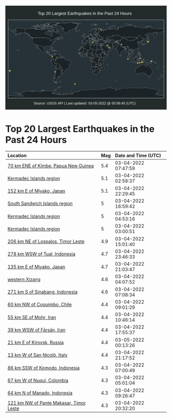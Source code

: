 ![Map](./map.png)

# Top 20 Largest Earthquakes in the Past 24 Hours

| Location | Mag | Date and Time (UTC) |
|:---|:---|:---|
| [70 km ENE of Kimbe, Papua New Guinea](https://earthquake.usgs.gov/earthquakes/eventpage/us6000h1zu) | 5.4 | 03-04-2022 07:47:59 |
| [Kermadec Islands region](https://earthquake.usgs.gov/earthquakes/eventpage/us6000h1yl) | 5.1 | 03-04-2022 02:58:37 |
| [152 km E of Miyako, Japan](https://earthquake.usgs.gov/earthquakes/eventpage/us6000h278) | 5.1 | 03-04-2022 22:29:45 |
| [South Sandwich Islands region](https://earthquake.usgs.gov/earthquakes/eventpage/us6000h22d) | 5 | 03-04-2022 16:59:42 |
| [Kermadec Islands region](https://earthquake.usgs.gov/earthquakes/eventpage/us6000h1z7) | 5 | 03-04-2022 04:53:16 |
| [Kermadec Islands region](https://earthquake.usgs.gov/earthquakes/eventpage/us6000h1ys) | 5 | 03-04-2022 03:00:51 |
| [206 km NE of Lospalos, Timor Leste](https://earthquake.usgs.gov/earthquakes/eventpage/us6000h21i) | 4.9 | 03-04-2022 15:01:40 |
| [278 km WSW of Tual, Indonesia](https://earthquake.usgs.gov/earthquakes/eventpage/us6000h27l) | 4.7 | 03-04-2022 23:46:33 |
| [135 km E of Miyako, Japan](https://earthquake.usgs.gov/earthquakes/eventpage/us6000h25n) | 4.7 | 03-04-2022 21:03:47 |
| [western Xizang](https://earthquake.usgs.gov/earthquakes/eventpage/us6000h1yw) | 4.6 | 03-04-2022 04:07:52 |
| [271 km S of Sinabang, Indonesia](https://earthquake.usgs.gov/earthquakes/eventpage/us6000h1zl) | 4.6 | 03-04-2022 07:08:34 |
| [60 km NW of Coquimbo, Chile](https://earthquake.usgs.gov/earthquakes/eventpage/us6000h20b) | 4.4 | 03-04-2022 09:01:29 |
| [55 km SE of Mohr, Iran](https://earthquake.usgs.gov/earthquakes/eventpage/us6000h20t) | 4.4 | 03-04-2022 10:46:14 |
| [39 km WSW of Fārsān, Iran](https://earthquake.usgs.gov/earthquakes/eventpage/us6000h23l) | 4.4 | 03-04-2022 17:55:37 |
| [21 km E of Kirovsk, Russia](https://earthquake.usgs.gov/earthquakes/eventpage/us6000h27r) | 4.4 | 03-05-2022 00:13:26 |
| [13 km W of San Nicolò, Italy](https://earthquake.usgs.gov/earthquakes/eventpage/us6000h25u) | 4.4 | 03-04-2022 21:17:52 |
| [86 km SSW of Komodo, Indonesia](https://earthquake.usgs.gov/earthquakes/eventpage/us6000h1zj) | 4.3 | 03-04-2022 07:00:49 |
| [67 km W of Nuquí, Colombia](https://earthquake.usgs.gov/earthquakes/eventpage/us6000h1z6) | 4.3 | 03-04-2022 05:01:04 |
| [64 km N of Manado, Indonesia](https://earthquake.usgs.gov/earthquakes/eventpage/us6000h20f) | 4.3 | 03-04-2022 09:26:47 |
| [121 km NW of Pante Makasar, Timor Leste](https://earthquake.usgs.gov/earthquakes/eventpage/us6000h25d) | 4.3 | 03-04-2022 20:32:20 |
